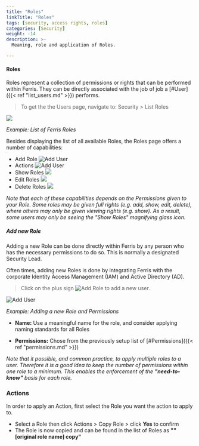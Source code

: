 ```yaml
---
title: "Roles"
linkTitle: "Roles"
tags: [security, access rights, roles] 
categories: [Security]
weight: -14
description: >-
  Meaning, role and application of Roles.

---
```


#### Roles

Roles represent a collection of permissions or rights that can be performed within Ferris. They can be directly associated with the job of job a [#User]({{< ref "list_users.md" >}}) performs.

> To get the the Users page, navigate to: Security > List Roles

![](/images/list_roles_page.png)

*Example: List of Ferris Roles*

Besides displaying the list of all available Roles, the Roles page offers a number of capabilities:

- Add Role ![Add User](/images/add_icon.png) 
- Actions ![Add User](/images/actions_icon.png) 
- Show Roles ![](/images/view_icon.png)
- Edit Roles ![](/images/edit_icon.png)
- Delete Roles ![](/images/delete_icon.png)

*Note that each of these capabilities depends on the Permissions given to your Role. Some roles may be given full rights (e.g. add, show, edit, delete), where others may only be given viewing rights (e.g. show). As a result, some users may only be seeing the "Show Roles" magnifying glass icon.*



##### Add new Role

Adding a new Role can be done directly within Ferris by any person who has the necessary permissions to do so. This is normally a designated Security Lead. 

Often times, adding new Roles is done by integrating Ferris with the corporate Identity Access Management (IAM) and Active Directory (AD).

> Click on the plus sign ![Add Role](/images/add_icon.png) to add a new user.

![Add User](/images/add_role_page.png) 

*Example: Adding a new Role and Permissions*

- **Name:** Use a meaningful name for the role, and consider applying naming standards for all Roles

- **Permissions:** Chose from the previously setup list of [#Permissions]({{< ref "permissions.md" >}})

*Note that it possible, and common practice, to apply multiple roles to a user. Therefore it is a good idea to keep the number of permissions within one role to a minimum. This enables the enforcement of the **"need-to-know"** basis for each role.*



### Actions

In order to apply an Action, first select the Role you want the action to apply to.

- Select a Role then click Actions > Copy Role > click **Yes** to confirm
- The Role is now copied and can be found in the list of Roles as **""[original role name] copy"**



